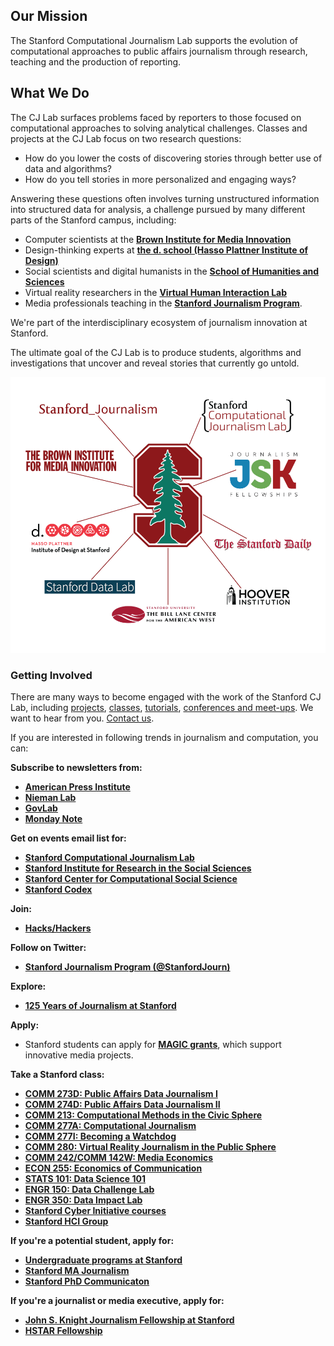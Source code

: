 ## Our Mission

The Stanford Computational Journalism Lab supports the evolution of computational approaches to public affairs journalism through research, teaching and the production of reporting.

## What We Do

The CJ Lab surfaces problems faced by reporters to those focused on computational approaches to solving analytical challenges. Classes and projects at the CJ Lab focus on two research questions:

- How do you lower the costs of discovering stories through better use of data and algorithms?
- How do you tell stories in more personalized and engaging ways?

Answering these questions often involves turning unstructured information into structured data for analysis, a challenge pursued by many different parts of the Stanford campus, including: 

- Computer scientists at the [__Brown Institute for Media Innovation__](http://brown.stanford.edu/)
- Design-thinking experts at [__the d. school (Hasso Plattner Institute of Design)__](http://dschool.stanford.edu/)
- Social scientists and digital humanists in the [__School of Humanities and Sciences__](http://humsci.stanford.edu/)
- Virtual reality researchers in the [__Virtual Human Interaction Lab__](https://vhil.stanford.edu/)
- Media professionals teaching in the [__Stanford Journalism Program__](http://journalism.stanford.edu/). 

We're part of the interdisciplinary ecosystem of journalism innovation at Stanford.

The ultimate goal of the CJ Lab is to produce students, algorithms and investigations that uncover and reveal stories that currently go untold.

![Journalism Community at Stanford](files/images/photos/JournalismCommunityGraphic_2016.png)

### Getting Involved

There are many ways to become engaged with the work of the Stanford CJ Lab, including [projects](/initiatives#projects-section), [classes](/initiatives#courses-section), [tutorials](/initiatives#tutorials-section), [conferences and meet-ups](/initiatives#community-section). We want to hear from you. [Contact us](/contact).

If you are interested in following trends in journalism and computation, you can:

**Subscribe to newsletters from:**

- [__American Press Institute__](https://www.americanpressinstitute.org/)
- [__Nieman Lab__](http://www.niemanlab.org/)
- [__GovLab__](http://www.thegovlab.org/)
- [__Monday Note__](https://mondaynote.com/)

**Get on events email list for:**

- [__Stanford Computational Journalism Lab__](http://cjlab.stanford.edu/)
- [__Stanford Institute for Research in the Social Sciences__](https://iriss.stanford.edu/)
- [__Stanford Center for Computational Social Science__](https://iriss.stanford.edu/css)
- [__Stanford Codex__](https://law.stanford.edu/codex-the-stanford-center-for-legal-informatics/)

**Join:**

- [__Hacks/Hackers__](http://hackshackers.com/)

**Follow on Twitter:**

- [__Stanford Journalism Program (@StanfordJourn)__](https://twitter.com/StanfordJourn)

**Explore:**

- [__125 Years of Journalism at Stanford__](http://journalism.stanford.edu/125years/)

**Apply:**

- Stanford students can apply for [__MAGIC grants__](http://brown.columbia.edu/propose), which support innovative media projects.

**Take a Stanford class:**

- [__COMM 273D: Public Affairs Data Journalism I__](http://www.padjo.org/)
- [__COMM 274D: Public Affairs Data Journalism II__](http://storybytes.org)
- [__COMM 213: Computational Methods in the Civic Sphere__](http://www.compciv.org/)
- [__COMM 277A: Computational Journalism__](http://www.compjour.org/)
- [__COMM 277I: Becoming a Watchdog__](https://explorecourses.stanford.edu/search?view=catalog&filter-coursestatus-Active=on&page=0&catalog=&academicYear=&q=COMM+277I&collapse=)
- [__COMM 280: Virtual Reality Journalism in the Public Sphere__](https://explorecourses.stanford.edu/search?view=catalog&filter-coursestatus-Active=on&page=0&catalog=&academicYear=&q=comm+280+virtual&collapse=)
- [__COMM 242/COMM 142W: Media Economics__](https://explorecourses.stanford.edu/search?view=catalog&filter-coursestatus-Active=on&page=0&catalog=&academicYear=&q=media+economics+COMM+242&collapse=)
- [__ECON 255: Economics of Communication__](https://explorecourses.stanford.edu/search?view=catalog&filter-coursestatus-Active=on&page=0&catalog=&academicYear=&q=ECON+255+Gentzkow&collapse=)
- [__STATS 101: Data Science 101__](https://explorecourses.stanford.edu/search?view=catalog&filter-coursestatus-Active=on&page=0&catalog=&academicYear=&q=STATS+101&collapse=)
- [__ENGR 150: Data Challenge Lab__](https://explorecourses.stanford.edu/search?view=catalog&filter-coursestatus-Active=on&page=0&catalog=&academicYear=&q=ENGR+150+Behrman&collapse=)
- [__ENGR 350: Data Impact Lab__](https://explorecourses.stanford.edu/search?view=catalog&filter-coursestatus-Active=on&page=0&catalog=&q=ENGR+350%3A+Data+Impact+Lab&collapse=)
- [__Stanford Cyber Initiative courses__](https://cyber.stanford.edu/get-involved/students)
- [__Stanford HCI Group__](http://hci.stanford.edu/)

**If you're a potential student, apply for:**

- [__Undergraduate programs at Stanford__](http://admission.stanford.edu/)
- [__Stanford MA Journalism__](http://journalism.stanford.edu/admissions/applications/)
- [__Stanford PhD Communicaton__](https://comm.stanford.edu/phd/)

**If you're a journalist or media executive, apply for:**

- [__John S. Knight Journalism Fellowship at Stanford__](http://jsk.stanford.edu/become-a-fellow/)
- [__HSTAR Fellowship__](http://hstar.stanford.edu/visitors)
